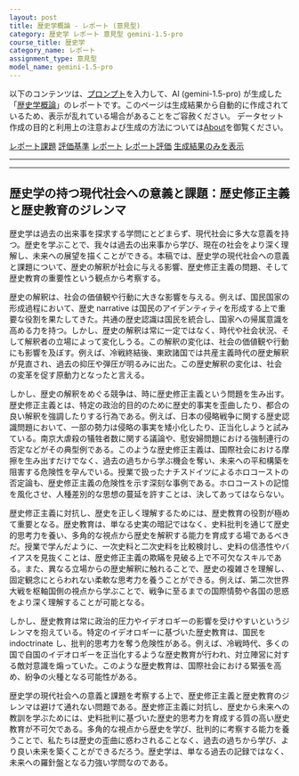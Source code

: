 ```yaml
---
layout: post
title: 歴史学概論 - レポート (意見型)
category: 歴史学 レポート 意見型 gemini-1.5-pro
course_title: 歴史学
category_name: レポート
assignment_type: 意見型
model_name: gemini-1.5-pro
---
```


以下のコンテンツは、[プロンプト](https://github.com/takedatoshiyuki/synthetic_assignments/tree/main/generated/歴史学/gemini-1.5-pro/prompt_レポート-意見型.md)を入力して、AI (gemini-1.5-pro) が生成した「[歴史学概論](/contents/歴史学/)」のレポートです。このページは生成結果から自動的に作成されているため、表示が乱れている場合があることをご容赦ください。
データセット作成の目的と利用上の注意および生成の方法については[About](/About)を御覧ください。

[レポート課題](../レポート課題-意見型)
[評価基準](../評価基準-意見型)
[レポート](../レポート-意見型)
[レポート評価](../レポート評価-意見型)
[生成結果のみを表示](https://github.com/takedatoshiyuki/synthetic_assignments/tree/main/generated/歴史学/gemini-1.5-pro/レポート-意見型.md)
  

***
***
  
## 歴史学の持つ現代社会への意義と課題：歴史修正主義と歴史教育のジレンマ

歴史学は過去の出来事を探求する学問にとどまらず、現代社会に多大な意義を持つ。歴史を学ぶことで、我々は過去の出来事から学び、現在の社会をより深く理解し、未来への展望を描くことができる。本稿では、歴史学の現代社会への意義と課題について、歴史の解釈が社会に与える影響、歴史修正主義の問題、そして歴史教育の重要性という観点から考察する。

歴史の解釈は、社会の価値観や行動に大きな影響を与える。例えば、国民国家の形成過程において、歴史 narrative は国民のアイデンティティを形成する上で重要な役割を果たしてきた。共通の歴史認識は国民を統合し、国家への帰属意識を高める力を持つ。しかし、歴史の解釈は常に一定ではなく、時代や社会状況、そして解釈者の立場によって変化しうる。この解釈の変化は、社会の価値観や行動にも影響を及ぼす。例えば、冷戦終結後、東欧諸国では共産主義時代の歴史解釈が見直され、過去の抑圧や弾圧が明るみに出た。この歴史解釈の変化は、社会の変革を促す原動力となったと言える。

しかし、歴史の解釈をめぐる競争は、時に歴史修正主義という問題を生み出す。歴史修正主義とは、特定の政治的目的のために歴史的事実を歪曲したり、都合の良い解釈を強調したりする行為である。例えば、日本の侵略戦争に関する歴史認識問題において、一部の勢力は侵略の事実を矮小化したり、正当化しようと試みている。南京大虐殺の犠牲者数に関する議論や、慰安婦問題における強制連行の否定などがその典型例である。このような歴史修正主義は、国際社会における摩擦を生み出すだけでなく、過去の過ちから学ぶ機会を奪い、未来への平和構築を阻害する危険性を孕んでいる。授業で扱ったナチスドイツによるホロコーストの否定論も、歴史修正主義の危険性を示す深刻な事例である。ホロコーストの記憶を風化させ、人種差別的な思想の蔓延を許すことは、決してあってはならない。

歴史修正主義に対抗し、歴史を正しく理解するためには、歴史教育の役割が極めて重要となる。歴史教育は、単なる史実の暗記ではなく、史料批判を通じて歴史的思考力を養い、多角的な視点から歴史を解釈する能力を育成する場であるべきだ。授業で学んだように、一次史料と二次史料を比較検討し、史料の信憑性やバイアスを見抜くことは、歴史修正主義の欺瞞を見破る上で不可欠なスキルである。また、異なる立場からの歴史解釈に触れることで、歴史の複雑さを理解し、固定観念にとらわれない柔軟な思考力を養うことができる。例えば、第二次世界大戦を枢軸国側の視点から学ぶことで、戦争に至るまでの国際情勢や各国の思惑をより深く理解することが可能となる。

しかし、歴史教育は常に政治的圧力やイデオロギーの影響を受けやすいというジレンマを抱えている。特定のイデオロギーに基づいた歴史教育は、国民を indoctrinate し、批判的思考力を奪う危険性がある。例えば、冷戦時代、多くの国で自国のイデオロギーを正当化するような歴史教育が行われ、対立陣営に対する敵対意識を煽っていた。このような歴史教育は、国際社会における緊張を高め、紛争の火種となる可能性がある。

歴史学の現代社会への意義と課題を考察する上で、歴史修正主義と歴史教育のジレンマは避けて通れない問題である。歴史修正主義に対抗し、歴史から未来への教訓を学ぶためには、史料批判に基づいた歴史的思考力を育成する質の高い歴史教育が不可欠である。多角的な視点から歴史を学び、批判的に考察する能力を養うことで、私たちは歴史の歪曲に惑わされることなく、過去の過ちから学び、より良い未来を築くことができるだろう。歴史学は、単なる過去の記録ではなく、未来への羅針盤となる力強い学問なのである。
